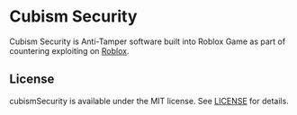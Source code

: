 # Cubism Security
Cubism Security is Anti-Tamper software built into Roblox Game as part of countering exploiting on [Roblox](https://www.roblox.com).

## License
cubismSecurity is available under the MIT license. See [LICENSE](LICENSE) for details.
